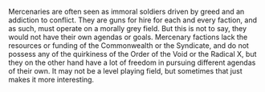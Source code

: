 Mercenaries are often seen as immoral soldiers driven by greed and an addiction to conflict. They are guns for hire for each and every faction, and as such, must operate on a morally grey field. But this is not to say, they would not have their own agendas or goals. Mercenary factions lack the resources or funding of the Commonwealth or the Syndicate, and do not possess any of the quirkiness of the Order of the Void or the Radical X, but they on the other hand have a lot of freedom in pursuing different agendas of their own. It may not be a level playing field, but sometimes that just makes it more interesting.